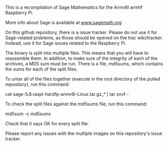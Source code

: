 This is a recompilation of Sage Mathematics for the Armv6l armhf Raspberry Pi.

More info about Sage is available at www.sagemath.org

On this github repository, there is a issue tracker.
Please do not use it for Sage-related problems, as those should be opened on the trac wiki/tracker.
Instead, use it for Sage issues related to the Raspberry Pi.

The binary is split into multiple files.
This means that you will have to reassemble them.
In addition, to make sure of the integrity of each of the archives, a MD5 sum must be run. There is a file, md5sums, which contains the sums for each of the split files. 

To untar all of the files together (execute in the root directory of the pulled repository), run this command:

cat sage-5.8.raspi-hardfp-armv6l-Linux.tar.gz_* | tar zxvf -

To check the split files against the md5sums file, run this command:

md5sum -c md5sums

Check that it says OK for every split file.

Please report any issues with the multiple images on this repository's issue tracker.


